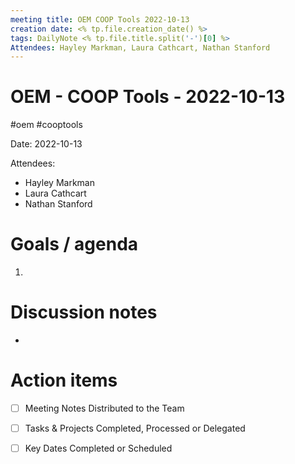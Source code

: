 ```yaml
---
meeting title: OEM COOP Tools 2022-10-13 
creation date: <% tp.file.creation_date() %>
tags: DailyNote <% tp.file.title.split('-')[0] %>
Attendees: Hayley Markman, Laura Cathcart, Nathan Stanford
---
```


# OEM - COOP Tools - 2022-10-13
#oem #cooptools 

Date: 2022-10-13

Attendees:
* Hayley Markman
* Laura Cathcart
* Nathan Stanford


# Goals / agenda 
1. 

# Discussion notes
- 

# Action items
- [ ] Meeting Notes Distributed to the Team
- [ ] Tasks & Projects Completed, Processed or Delegated
- [ ] Key Dates Completed or Scheduled

